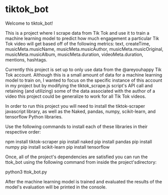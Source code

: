 # tiktok_bot

Welcome to tiktok_bot!

This is a project where I scrape data from Tik Tok and use it to train a machine learning model to predict
how much engagement a particular Tik Tok video will get based off of the following metrics: text,
createTime, musicMeta.musicName, musicMeta.musicAuthor, musicMeta.musicOriginal, musicMeta.musicAlbum, musicMeta.duration,
videoMeta.duration, mentions, hashtags.

Currently this project is set up to only use data from the @areyouhappy Tik Tok account. Although this is a small amount
of data for a machine learning model to train on, I wanted to focus on the specific instance of this account in my project
but by modifying the tiktok_scrape.js script's API call and retaining (and utilizing) some of the data associated with the
author of a video this project could be generalize to work for all Tik Tok videos.

In order to run this project you will need to install the tiktok-scraper javascript library, as well as the Naked, pandas, numpy,
scikit-learn, and tensorflow Python libraries.

Use the following commands to install each of these libraries in their respective order:

npm install tiktok-scraper
pip install naked
pip install pandas
pip install numpy
pip install scikit-learn
pip install tensorflow


Once, all of the project's dependencies are satisfied you can run the ttok_bot using the following command from inside the
project'sdirectory:

python3 ttok_bot.py

After the machine learning model is trained and evaluated the results of the model's evaluation will be printed in the console.

